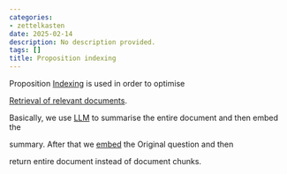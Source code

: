 ```yaml
---
categories:
- zettelkasten
date: 2025-02-14
description: No description provided.
tags: []
title: Proposition indexing
---
```


Proposition [Indexing](Indexing) is used in order to optimise 

[Retrieval of relevant documents](Retrieval%20of%20relevant%20documents.md).

Basically, we use [LLM](LLM.md) to summarise the entire document and then embed the

summary. After that we [embed](Embedding.md) the Original question and then

return entire document instead of document chunks.